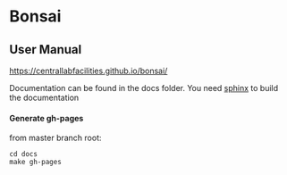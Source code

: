 # Bonsai

## User Manual

<https://centrallabfacilities.github.io/bonsai/>

Documentation can be found in the docs folder.
You need [sphinx](http://www.sphinx-doc.org) to build the documentation

#### Generate gh-pages

from master branch root:

```
cd docs
make gh-pages
```